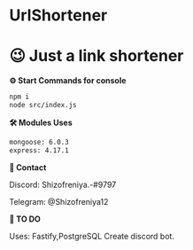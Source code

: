 # UrlShortener

# 😉 Just a link shortener

**⚙️ Start Commands for console**
```sh
npm i
node src/index.js
```
**🛠️ Modules Uses**
```sh
mongoose: 6.0.3
express: 4.17.1
```
**📍 Contact** 

Discord: Shizofreniya.-#9797

Telegram: @Shizofreniya12

**🤠 TO DO**

Uses: Fastify,PostgreSQL
Create discord bot.
